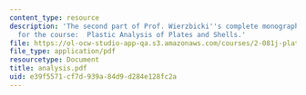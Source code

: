 ```yaml
---
content_type: resource
description: 'The second part of Prof. Wierzbicki''s complete monograph-style notes
  for the course:  Plastic Analysis of Plates and Shells.'
file: https://ol-ocw-studio-app-qa.s3.amazonaws.com/courses/2-081j-plates-and-shells-spring-2007/e39f5571cf7d939a84d9d284e128fc2a_analysis.pdf
file_type: application/pdf
resourcetype: Document
title: analysis.pdf
uid: e39f5571-cf7d-939a-84d9-d284e128fc2a
---
```

